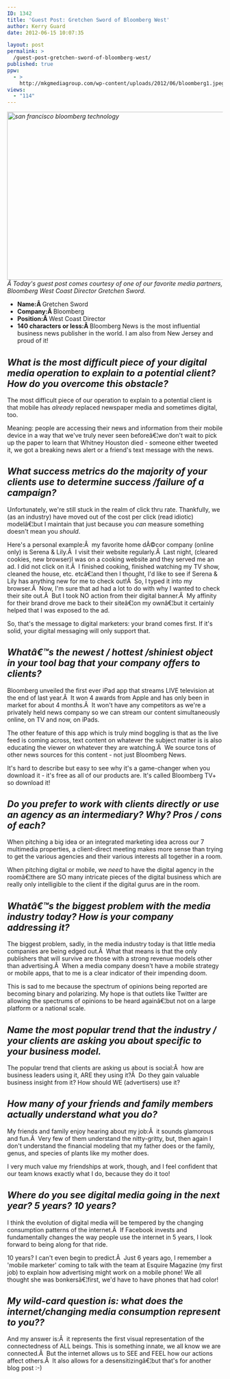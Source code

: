 ```yaml
---
ID: 1342
title: 'Guest Post: Gretchen Sword of Bloomberg West'
author: Kerry Guard
date: 2012-06-15 10:07:35

layout: post
permalink: >
  /guest-post-gretchen-sword-of-bloomberg-west/
published: true
ppw:
  - >
    http://mkgmediagroup.com/wp-content/uploads/2012/06/bloomberg1.jpeg
views:
  - "114"
---
```

<em><img class="aligncenter size-full wp-image-1345" title="bloomberg west" src="http://mkgmediagroup.com/wp-content/uploads/2012/06/bloomberg1.jpeg" alt="san francisco bloomberg technology" width="549" height="392" />Â </em><em>Today's guest post comes courtesy of one of our favorite media partners, Bloomberg West Coast Director Gretchen Sword.</em>
<ul>
	<li><strong>Name:Â </strong>Gretchen Sword</li>
	<li><strong>Company:Â </strong>Bloomberg</li>
	<li><strong>Position:Â </strong>West Coast Director</li>
	<li><strong>140 characters or less:Â </strong>Bloomberg News is the most influential business news publisher in the world. I am also from New Jersey and proud of it!</li>
</ul>
<h2><em>What is the most difficult piece of your digital media operation to explain to a potential client? How do you overcome this obstacle?</em></h2>
The most difficult piece of our operation to explain to a potential client is that mobile has <em>already</em> replaced newspaper media and sometimes digital, too.

Meaning: people are accessing their news and information from their mobile device in a way that we've truly never seen beforeâ€¦we don't wait to pick up the paper to learn that Whitney Houston died - someone either tweeted it, we got a breaking news alert or a friend's text message with the news.
<h2><em>What success metrics do the majority of your clients use to determine success /failure of a campaign?</em></h2>
Unfortunately, we're still stuck in the realm of click thru rate. Thankfully, we (as an industry) have moved out of the cost per click (read idiotic) modelâ€¦but I maintain that just because you <em>can</em> measure something doesn't mean you <em>should</em>.

Here's a personal example:Â  my favorite home dÃ©cor company (online only) is Serena &amp; Lily.Â  I visit their website regularly.Â  Last night, (cleared cookies, new browser)I was on a cooking website and they served me an ad. I did not click on it.Â  I finished cooking, finished watching my TV show, cleaned the house, etc. etcâ€¦and then I thought, I'd like to see if Serena &amp; Lily has anything new for me to check out!Â  So, I typed it into my browser.Â  Now, I'm sure that ad had a lot to do with why I wanted to check their site out.Â  But I took NO action from their digital banner.Â  My affinity for their brand drove me back to their siteâ€¦on my ownâ€¦but it certainly helped that I was exposed to the ad.

So, that's the message to digital marketers: your brand comes first. If it's solid, your digital messaging will only support that.
<h2><em>Whatâ€™s the newest / hottest /shiniest object in your tool bag that your company offers to clients?</em></h2>
Bloomberg unveiled the first ever iPad app that streams LIVE television at the end of last year.Â  It won 4 awards from Apple and has only been in market for about 4 months.Â  It won't have any competitors as we're a privately held news company so we can stream our content simultaneously online, on TV and now, on iPads.

The other feature of this app which is truly mind boggling is that as the live feed is coming across, text content on whatever the subject matter is is also educating the viewer on whatever they are watching.Â  We source tons of other news sources for this content - not just Bloomberg News.

It's hard to describe but easy to see why it's a game-changer when you download it - it's free as all of our products are. It's called Bloomberg TV+ so download it!
<h2><em>Do you prefer to work with clients directly or use an agency as an intermediary? Why? Pros / cons of each?</em></h2>
When pitching a big idea or an integrated marketing idea across our 7 multimedia properties, a client-direct meeting makes more sense than trying to get the various agencies and their various interests all together in a room.

When pitching digital or mobile, we <em>need</em> to have the digital agency in the roomâ€¦there are SO many intricate pieces of the digital business which are really only intelligible to the client if the digital gurus are in the room.
<h2><em>Whatâ€™s the biggest problem with the media industry today? How is your company addressing it?</em></h2>
The biggest problem, sadly, in the media industry today is that little media companies are being edged out.Â  What that means is that the only publishers that will survive are those with a strong revenue models other than advertising.Â  When a media company doesn't have a mobile strategy or mobile apps, that to me is a clear indicator of their impending doom.

This is sad to me because the spectrum of opinions being reported are becoming binary and polarizing. My hope is that outlets like Twitter are allowing the spectrums of opinions to be heard againâ€¦but not on a large platform or a national scale.
<h2><em>Name the most popular trend that the industry / your clients are asking you about specific to your business model.</em></h2>
The popular trend that clients are asking us about is social:Â  how are business leaders using it, ARE they using it?Â  Do they gain valuable business insight from it? How should WE (advertisers) use it?
<h2><em>How many of your friends and family members actually understand what you do?</em></h2>
My friends and family enjoy hearing about my job:Â  it sounds glamorous and fun.Â  Very few of them understand the nitty-gritty, but, then again I don't understand the financial modeling that my father does or the family, genus, and species of plants like my mother does.

I very much value my friendships at work, though, and I feel confident that our team knows exactly what I do, because they do it too!
<h2><em>Where do you see digital media going in the next year? 5 years? 10 years?</em></h2>
I think the evolution of digital media will be tempered by the changing consumption patterns of the internet.Â  If Facebook invests and fundamentally changes the way people use the internet in 5 years, I look forward to being along for that ride.

10 years? I can't even begin to predict.Â  Just 6 years ago, I remember a 'mobile marketer' coming to talk with the team at Esquire Magazine (my first job) to explain how advertising might work on a mobile phone! We all thought she was bonkersâ€¦first, we'd have to have phones that had color!
<h2><em>My wild-card question is: what does the internet/changing media consumption represent to you??</em></h2>
And my answer is:Â  it represents the first visual representation of the connectedness of ALL beings. This is something innate, we all know we are connected.Â  But the internet allows us to SEE and FEEL how our actions affect others.Â  It also allows for a desensitizingâ€¦but that's for another blog post :-)

&nbsp;